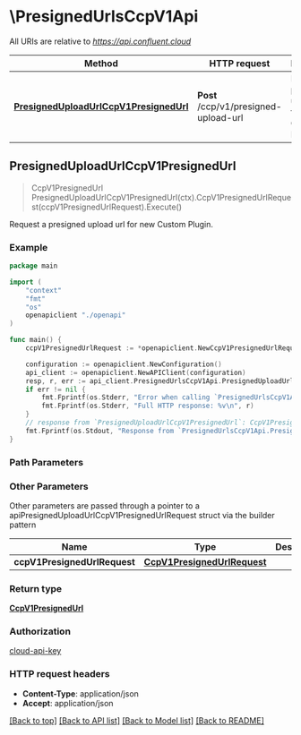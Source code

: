 # \PresignedUrlsCcpV1Api

All URIs are relative to *https://api.confluent.cloud*

Method | HTTP request | Description
------------- | ------------- | -------------
[**PresignedUploadUrlCcpV1PresignedUrl**](PresignedUrlsCcpV1Api.md#PresignedUploadUrlCcpV1PresignedUrl) | **Post** /ccp/v1/presigned-upload-url | Request a presigned upload url for new Custom Plugin.



## PresignedUploadUrlCcpV1PresignedUrl

> CcpV1PresignedUrl PresignedUploadUrlCcpV1PresignedUrl(ctx).CcpV1PresignedUrlRequest(ccpV1PresignedUrlRequest).Execute()

Request a presigned upload url for new Custom Plugin.



### Example

```go
package main

import (
    "context"
    "fmt"
    "os"
    openapiclient "./openapi"
)

func main() {
    ccpV1PresignedUrlRequest := *openapiclient.NewCcpV1PresignedUrlRequest() // CcpV1PresignedUrlRequest |  (optional)

    configuration := openapiclient.NewConfiguration()
    api_client := openapiclient.NewAPIClient(configuration)
    resp, r, err := api_client.PresignedUrlsCcpV1Api.PresignedUploadUrlCcpV1PresignedUrl(context.Background()).CcpV1PresignedUrlRequest(ccpV1PresignedUrlRequest).Execute()
    if err != nil {
        fmt.Fprintf(os.Stderr, "Error when calling `PresignedUrlsCcpV1Api.PresignedUploadUrlCcpV1PresignedUrl``: %v\n", err)
        fmt.Fprintf(os.Stderr, "Full HTTP response: %v\n", r)
    }
    // response from `PresignedUploadUrlCcpV1PresignedUrl`: CcpV1PresignedUrl
    fmt.Fprintf(os.Stdout, "Response from `PresignedUrlsCcpV1Api.PresignedUploadUrlCcpV1PresignedUrl`: %v\n", resp)
}
```

### Path Parameters



### Other Parameters

Other parameters are passed through a pointer to a apiPresignedUploadUrlCcpV1PresignedUrlRequest struct via the builder pattern


Name | Type | Description  | Notes
------------- | ------------- | ------------- | -------------
 **ccpV1PresignedUrlRequest** | [**CcpV1PresignedUrlRequest**](CcpV1PresignedUrlRequest.md) |  | 

### Return type

[**CcpV1PresignedUrl**](ccp.v1.PresignedUrl.md)

### Authorization

[cloud-api-key](../README.md#cloud-api-key)

### HTTP request headers

- **Content-Type**: application/json
- **Accept**: application/json

[[Back to top]](#) [[Back to API list]](../README.md#documentation-for-api-endpoints)
[[Back to Model list]](../README.md#documentation-for-models)
[[Back to README]](../README.md)

